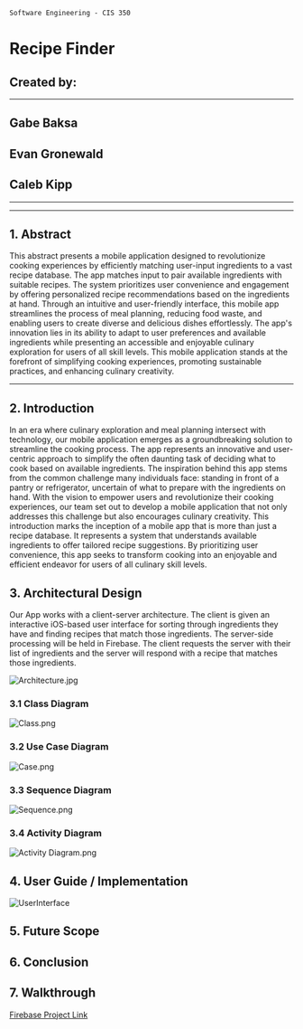 ```
Software Engineering - CIS 350
```
# **Recipe Finder**
## Created by: 
---
## Gabe Baksa
## Evan Gronewald 
## Caleb Kipp
---
___
## 1. Abstract
This abstract presents a mobile application designed to revolutionize cooking experiences by efficiently matching user-input ingredients to a vast recipe database. The app matches input to pair available ingredients with suitable recipes. The system prioritizes user convenience and engagement by offering personalized recipe recommendations based on the ingredients at hand. Through an intuitive and user-friendly interface, this mobile app streamlines the process of meal planning, reducing food waste, and enabling users to create diverse and delicious dishes effortlessly. The app's innovation lies in its ability to adapt to user preferences and available ingredients while presenting an accessible and enjoyable culinary exploration for users of all skill levels. This mobile application stands at the forefront of simplifying cooking experiences, promoting sustainable practices, and enhancing culinary creativity.
___
## 2. Introduction
In an era where culinary exploration and meal planning intersect with technology, our mobile application emerges as a groundbreaking solution to streamline the cooking process. The app represents an innovative and user-centric approach to simplify the often daunting task of deciding what to cook based on available ingredients. The inspiration behind this app stems from the common challenge many individuals face: standing in front of a pantry or refrigerator, uncertain of what to prepare with the ingredients on hand. With the vision to empower users and revolutionize their cooking experiences, our team set out to develop a mobile application that not only addresses this challenge but also encourages culinary creativity. This introduction marks the inception of a mobile app that is more than just a recipe database. It represents a system that understands available ingredients to offer tailored recipe suggestions. By prioritizing user convenience, this app seeks to transform cooking into an enjoyable and efficient endeavor for users of all culinary skill levels.
## 3. Architectural Design
Our App works with a client-server architecture. The client is given an interactive iOS-based user interface for sorting through ingredients they have and finding recipes that match those ingredients. The server-side processing will be held in Firebase. The client requests the server with their list of ingredients and the server will respond with a recipe that matches those ingredients.

![Architecture.jpg](https://github.com/EvanGrone/RecipeApp/blob/main/UpdatedArchitecture.jpg)

### 3.1 Class Diagram
![Class.png](https://github.com/EvanGrone/RecipeApp/blob/main/Check%202%20Class.png)

### 3.2 Use Case Diagram
![Case.png](https://github.com/EvanGrone/RecipeApp/blob/main/Check%202%20Use%20Case.png)

### 3.3 Sequence Diagram
![Sequence.png](https://github.com/EvanGrone/RecipeApp/blob/main/Check%202%20Sequence.png)

### 3.4 Activity Diagram
![Activity Diagram.png](https://github.com/EvanGrone/RecipeApp/blob/main/Check%202%20Collaboration.png)

## 4. User Guide / Implementation
![UserInterface](https://github.com/EvanGrone/RecipeApp/blob/main/download.jpg)
## 5. Future Scope
## 6. Conclusion
## 7. Walkthrough

[Firebase Project Link](https://console.firebase.google.com/u/0/project/recipeapp-98710/overview?utm_source=welcome&utm_medium=email&utm_campaign=welcome_2021_CTA_A)

